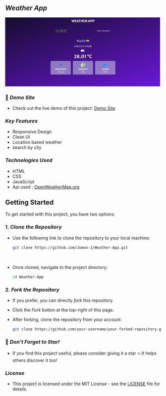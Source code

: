 ## *Weather App*

   <img src="https://github.com/Jomon-J/Weather-App/blob/main/assets/preview.png" alt="Project Screenshot" width="500"/>

### 🔗 *Demo Site*
   - Check out the live demo of this project: [Demo Site](https://Jomon-J.github.io/Weather-App)
   
###  *Key Features*
   - Responsive Design
   - Clean UI
   - Location based weather
   - search by city

###  *Technologies Used*
   - HTML
   - CSS
   - JavaScript
   - Api used : <a href="https://openweathermap.org/">OpenWeatherMap.org<a>

##  Getting Started

To get started with this project, you have two options:

### 1. *Clone the Repository*
   - Use the following link to clone the repository to your local machine:
    
     ```bash
     git clone https://github.com/Jomon-J/Weather-App.git

   
   - Once cloned, navigate to the project directory:
     
     ```bash
     cd Weather-App
     

### 2. *Fork the Repository*
   - If you prefer, you can directly *fork* this repository.
   - Click the *Fork* button at the top-right of this page.
   - After forking, clone the repository from your account:

     ```bash
     git clone https://github.com/your-username/your-forked-repository.git
     

### 🌟 *Don’t Forget to Star!*
   - If you find this project useful, please consider giving it a star ⭐.It helps others discover it too!

###  *License*
   - This project is licensed under the MIT License - see the [LICENSE](https://opensource.org/license/MIT) file for details.
